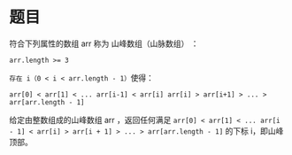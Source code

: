 # 题目

符合下列属性的数组 arr 称为 山峰数组（山脉数组） ：

`arr.length >= 3`

`存在 i（0 < i < arr.length - 1）`使得：

`arr[0] < arr[1] < ... arr[i-1] < arr[i]
arr[i] > arr[i+1] > ... > arr[arr.length - 1]`


给定由整数组成的山峰数组 arr ，返回任何满足 `arr[0] < arr[1] < ... arr[i - 1] < arr[i] > arr[i + 1] > ... > arr[arr.length - 1]` 的下标 i，即山峰顶部。


